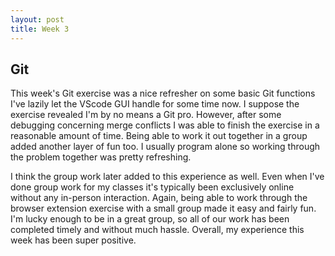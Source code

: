 ```yaml
---
layout: post
title: Week 3
---
```


## Git

This week's Git exercise was a nice refresher on some basic Git functions I've lazily let the VScode GUI handle for some time now. I suppose the exercise revealed I'm by no means a Git pro. However, after some debugging concerning merge conflicts I was able to finish the exercise in a reasonable amount of time. Being able to work it out together in a group added another layer of fun too. I usually program alone so working through the problem together was pretty refreshing. 
<!--more-->
I think the group work later added to this experience as well. Even when I've done group work for my classes it's typically been exclusively online without any in-person interaction. Again, being able to work through the browser extension exercise with a small group made it easy and fairly fun. I'm lucky enough to be in a great group, so all of our work has been completed timely and without much hassle. Overall, my experience this week has been super positive.